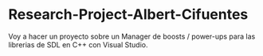 # Research-Project-Albert-Cifuentes
Voy a hacer un proyecto sobre un Manager de boosts / power-ups para las librerias de SDL en C++ con Visual Studio.
